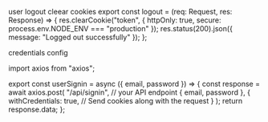 user logout cleear cookies 
export const logout = (req: Request, res: Response) => {
  res.clearCookie("token", { httpOnly: true, secure: process.env.NODE_ENV === "production" });
  res.status(200).json({ message: "Logged out successfully" });
};


credentials config

import axios from "axios";

export const userSignin = async ({ email, password }) => {
  const response = await axios.post(
    "/api/signin", // your API endpoint
    { email, password },
    {
      withCredentials: true,  // Send cookies along with the request
    }
  );
  return response.data;
};
